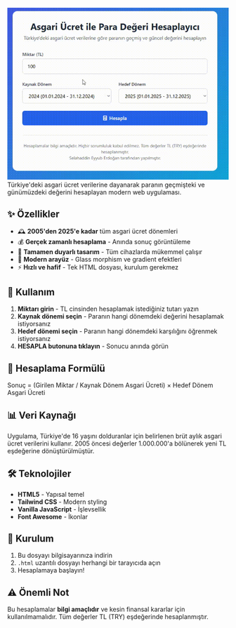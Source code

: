 

![SS](eses.gif) 
Türkiye'deki asgari ücret verilerine dayanarak paranın geçmişteki ve günümüzdeki değerini hesaplayan modern web uygulaması.

## ✨ Özellikler

- 🕰️ **2005'den 2025'e kadar** tüm asgari ücret dönemleri
- 💰 **Gerçek zamanlı hesaplama** - Anında sonuç görüntüleme
- 📱 **Tamamen duyarlı tasarım** - Tüm cihazlarda mükemmel çalışır
- 🎨 **Modern arayüz** - Glass morphism ve gradient efektleri
- ⚡ **Hızlı ve hafif** - Tek HTML dosyası, kurulum gerekmez

## 🚀 Kullanım

1. **Miktarı girin** - TL cinsinden hesaplamak istediğiniz tutarı yazın
2. **Kaynak dönemi seçin** - Paranın hangi dönemdeki değerini hesaplamak istiyorsanız
3. **Hedef dönemi seçin** - Paranın hangi dönemdeki karşılığını öğrenmek istiyorsanız
4. **HESAPLA butonuna tıklayın** - Sonucu anında görün

## 🧮 Hesaplama Formülü

Sonuç = (Girilen Miktar / Kaynak Dönem Asgari Ücreti) × Hedef Dönem Asgari Ücreti


## 📊 Veri Kaynağı

Uygulama, Türkiye'de 16 yaşını dolduranlar için belirlenen brüt aylık asgari ücret verilerini kullanır. 2005 öncesi değerler 1.000.000'a bölünerek yeni TL eşdeğerine dönüştürülmüştür.

## 🛠️ Teknolojiler

- **HTML5** - Yapısal temel
- **Tailwind CSS** - Modern styling
- **Vanilla JavaScript** - İşlevsellik
- **Font Awesome** - İkonlar

## 📁 Kurulum

1. Bu dosyayı bilgisayarınıza indirin
2. `.html` uzantılı dosyayı herhangi bir tarayıcıda açın
3. Hesaplamaya başlayın!

## ⚠️ Önemli Not

Bu hesaplamalar **bilgi amaçlıdır** ve kesin finansal kararlar için kullanılmamalıdır. Tüm değerler TL (TRY) eşdeğerinde hesaplanmıştır.




